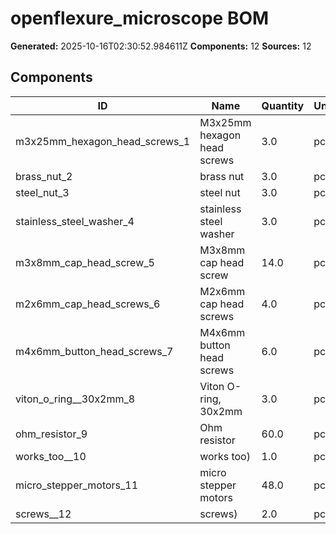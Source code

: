 # openflexure_microscope BOM

**Generated:** 2025-10-16T02:30:52.984611Z
**Components:** 12
**Sources:** 12

## Components

| ID | Name | Quantity | Unit | Source | Confidence |
|----|------|----------|------|--------|------------|
| m3x25mm_hexagon_head_screws_1 | M3x25mm hexagon head screws | 3.0 | pcs | bom_file | 0.90 |
| brass_nut_2 | brass nut | 3.0 | pcs | bom_file | 0.90 |
| steel_nut_3 | steel nut | 3.0 | pcs | bom_file | 0.90 |
| stainless_steel_washer_4 | stainless steel washer | 3.0 | pcs | bom_file | 0.90 |
| m3x8mm_cap_head_screw_5 | M3x8mm cap head screw | 14.0 | pcs | bom_file | 0.90 |
| m2x6mm_cap_head_screws_6 | M2x6mm cap head screws | 4.0 | pcs | bom_file | 0.90 |
| m4x6mm_button_head_screws_7 | M4x6mm button head screws | 6.0 | pcs | bom_file | 0.90 |
| viton_o_ring__30x2mm_8 | Viton O-ring, 30x2mm | 3.0 | pcs | bom_file | 0.90 |
| ohm_resistor_9 | Ohm resistor | 60.0 | pcs | bom_file | 0.90 |
| works_too__10 | works too) | 1.0 | pcs | bom_file | 0.90 |
| micro_stepper_motors_11 | micro stepper motors | 48.0 | pcs | bom_file | 0.90 |
| screws__12 | screws) | 2.0 | pcs | bom_file | 0.90 |